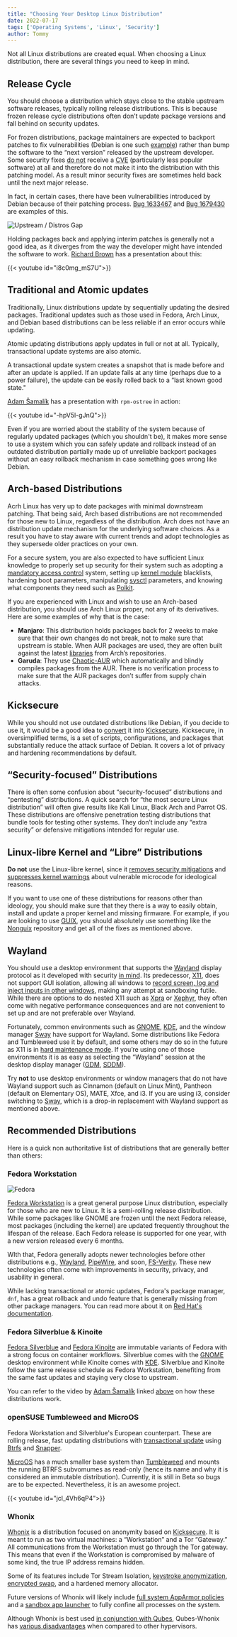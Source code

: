 ```yaml
---
title: "Choosing Your Desktop Linux Distribution"
date: 2022-07-17
tags: ['Operating Systems', 'Linux', 'Security']
author: Tommy
---
```


Not all Linux distributions are created equal. When choosing a Linux distribution, there are several things you need to keep in mind.

## Release Cycle

You should choose a distribution which stays close to the stable upstream software releases, typically rolling release distributions. This is because frozen release cycle distributions often don’t update package versions and fall behind on security updates.

For frozen distributions, package maintainers are expected to backport patches to fix vulnerabilities (Debian is one such [example](https://www.debian.org/security/faq#handling)) rather than bump the software to the “next version” released by the upstream developer. Some security fixes [do not](https://arxiv.org/abs/2105.14565) receive a [CVE](https://en.wikipedia.org/wiki/Common_Vulnerabilities_and_Exposures) (particularly less popular software) at all and therefore do not make it into the distribution with this patching model. As a result minor security fixes are sometimes held back until the next major release.

In fact, in certain cases, there have been vulnerabilities introduced by Debian because of their patching process. [Bug 1633467](https://bugzilla.mozilla.org/show_bug.cgi?id=1633467) and [Bug 1679430](https://bugzilla.mozilla.org/show_bug.cgi?id=1679430) are examples of this.

![Upstream / Distros Gap](/images/upstream-distros-gap.png)

Holding packages back and applying interim patches is generally not a good idea, as it diverges from the way the developer might have intended the software to work. [Richard Brown](https://rootco.de/aboutme/) has a presentation about this:

{{< youtube id="i8c0mg_mS7U">}}

## Traditional and Atomic updates

Traditionally, Linux distributions update by sequentially updating the desired packages. Traditional updates such as those used in Fedora, Arch Linux, and Debian based distributions can be less reliable if an error occurs while updating.

Atomic updating distributions apply updates in full or not at all. Typically, transactional update systems are also atomic.

A transactional update system creates a snapshot that is made before and after an update is applied. If an update fails at any time (perhaps due to a power failure), the update can be easily rolled back to a “last known good state."

[Adam Šamalík](https://twitter.com/adsamalik) has a presentation with `rpm-ostree` in action:

{{< youtube id="-hpV5l-gJnQ">}}

Even if you are worried about the stability of the system because of regularly updated packages (which you shouldn't be), it makes more sense to use a system which you can safely update and rollback instead of an outdated distribution partially made up of unreliable backport packages without an easy rollback mechanism in case something goes wrong like Debian.

## Arch-based Distributions

Acrh Linux has very up to date packages with minimal downstream patching. That being said, Arch based distributions are not recommended for those new to Linux, regardless of the distribution. Arch does not have an distribution update mechanism for the underlying software choices. As a result you have to stay aware with current trends and adopt technologies as they supersede older practices on your own.

For a secure system, you are also expected to have sufficient Linux knowledge to properly set up security for their system such as adopting a [mandatory access control](https://en.wikipedia.org/wiki/Mandatory_access_control) system, setting up [kernel module](https://en.wikipedia.org/wiki/Loadable_kernel_module#Security) blacklists, hardening boot parameters, manipulating [sysctl](https://en.wikipedia.org/wiki/Sysctl) parameters, and knowing what components they need such as [Polkit](https://en.wikipedia.org/wiki/Polkit).

If you are experienced with Linux and wish to use an Arch-based distribution, you should use Arch Linux proper, not any of its derivatives. Here are some examples of why that is the case:

- **Manjaro**: This distribution holds packages back for 2 weeks to make sure that their own changes do not break, not to make sure that upstream is stable. When AUR packages are used, they are often built against the latest [libraries](https://en.wikipedia.org/wiki/Library_(computing)) from Arch’s repositories.
- **Garuda**: They use [Chaotic-AUR](https://aur.chaotic.cx/) which automatically and blindly compiles packages from the AUR. There is no verification process to make sure that the AUR packages don’t suffer from supply chain attacks.

## Kicksecure

While you should not use outdated distributions like Debian, if you decide to use it, it would be a good idea to [convert](https://www.kicksecure.com/wiki/Debian) it into [Kicksecure](https://www.kicksecure.com/). Kicksecure, in oversimplified terms, is a set of scripts, configurations, and packages that substantially reduce the attack surface of Debian. It covers a lot of privacy and hardening recommendations by default.

## “Security-focused” Distributions

There is often some confusion about “security-focused” distributions and “pentesting” distributions. A quick search for “the most secure Linux distribution” will often give results like Kali Linux, Black Arch and Parrot OS. These distributions are offensive penetration testing distributions that bundle tools for testing other systems. They don’t include any “extra security” or defensive mitigations intended for regular use.

## Linux-libre Kernel and “Libre” Distributions

**Do not** use the Linux-libre kernel, since it [removes security mitigations](https://www.phoronix.com/scan.php?page=news_item&px=GNU-Linux-Libre-5.7-Released) and [suppresses kernel warnings](https://news.ycombinator.com/item?id=29674846) about vulnerable microcode for ideological reasons.

If you want to use one of these distributions for reasons other than ideology, you should make sure that they there is a way to easily obtain, install and update a proper kernel and missing firmware. For example, if you are looking to use [GUIX](https://guix.gnu.org/en/download/), you should absolutely use something like the [Nonguix](https://gitlab.com/nonguix/nonguix) repository and get all of the fixes as mentioned above.

## Wayland

You should use a desktop environment that supports the [Wayland](https://en.wikipedia.org/wiki/Wayland_(display_server_protocol)) display protocol as it developed with security [in mind](https://lwn.net/Articles/589147/). Its predecessor, [X11](https://en.wikipedia.org/wiki/X_Window_System), does not support GUI isolation, allowing all windows to [record screen, log and inject inputs in other windows](https://blog.invisiblethings.org/2011/04/23/linux-security-circus-on-gui-isolation.html), making any attempt at sandboxing futile. While there are options to do nested X11 such as [Xpra](https://en.wikipedia.org/wiki/Xpra) or [Xephyr](https://en.wikipedia.org/wiki/Xephyr), they often come with negative performance consequences and are not convenient to set up and are not preferable over Wayland.

Fortunately, common environments such as [GNOME](https://www.gnome.org), [KDE](https://kde.org), and the window manager [Sway](https://swaywm.org) have support for Wayland. Some distributions like Fedora and Tumbleweed use it by default, and some others may do so in the future as X11 is in [hard maintenance mode](https://www.phoronix.com/scan.php?page=news_item&px=X.Org-Maintenance-Mode-Quickly). If you’re using one of those environments it is as easy as selecting the “Wayland” session at the desktop display manager ([GDM](https://en.wikipedia.org/wiki/GNOME_Display_Manager), [SDDM](https://en.wikipedia.org/wiki/Simple_Desktop_Display_Manager)).

Try **not** to use desktop environments or window managers that do not have Wayland support such as Cinnamon (default on Linux Mint), Pantheon (default on Elementary OS), MATE, Xfce, and i3. If you are using i3, consider switching to [Sway](https://swaywm.org), which is a drop-in replacement with Wayland support as mentioned above.

## Recommended Distributions

Here is a quick non authoritative list of distributions that are generally better than others:

### Fedora Workstation

![Fedora](/images/fedora-screenshot.png)

[Fedora Workstation](https://getfedora.org/en/workstation/) is a great general purpose Linux distribution, especially for those who are new to Linux. It is a semi-rolling release distribution. While some packages like GNOME are frozen until the next Fedora release, most packages (including the kernel) are updated frequently throughout the lifespan of the release. Each Fedora release is supported for one year, with a new version released every 6 months.

WIth that, Fedora generally adopts newer technologies before other distributions e.g., [Wayland](https://wayland.freedesktop.org/), [PipeWire](https://pipewire.org/), and soon, [FS-Verity](https://fedoraproject.org/wiki/Changes/FsVerityRPM). These new technologies often come with improvements in security, privacy, and usability in general.

While lacking transactional or atomic updates, Fedora's package manager, `dnf`, has a great rollback and undo feature that is generally missing from other package managers. You can read more about it on [Red Hat's documentation](https://access.redhat.com/documentation/en-us/red_hat_enterprise_linux/9/html/managing_software_with_the_dnf_tool/assembly_handling-package-management-history_managing-software-with-the-dnf-tool).

### Fedora Silverblue & Kinoite

[Fedora Silverblue](https://silverblue.fedoraproject.org/) and [Fedora Kinoite](https://kinoite.fedoraproject.org/) are immutable variants of Fedora with a strong focus on container workflows. Silverblue comes with the [GNOME](https://www.gnome.org/) desktop environment while Kinoite comes with [KDE](https://kde.org/). Silverblue and Kinoite follow the same release schedule as Fedora Workstation, benefiting from the same fast updates and staying very close to upstream.

You can refer to the video by [Adam Šamalík](https://twitter.com/adsamalik) linked [above](#traditional-and-atomic-updates) on how these distributions work.

### openSUSE Tumbleweed and MicroOS

Fedora Workstation and Silverblue's European counterpart. These are rolling release, fast updating distributions with [transactional update](https://kubic.opensuse.org/blog/2018-04-04-transactionalupdates/) using [Btrfs](https://en.wikipedia.org/wiki/Btrfs) and [Snapper](https://en.opensuse.org/openSUSE:Snapper_Tutorial). 

[MicroOS](https://microos.opensuse.org/) has a much smaller base system than [Tumbleweed](https://get.opensuse.org/tumbleweed) and mounts the running BTRFS subvomumes as read-only (hence its name and why it is considered an immutable distribution). Currently, it is still in Beta so bugs are to be expected. Nevertheless, it is an awesome project.

{{< youtube id="jcl_4Vh6qP4">}}

### Whonix

[Whonix](https://www.whonix.org/) is a distribution focused on anonymity based on [Kicksecure](https://www.whonix.org/wiki/Kicksecure). It is meant to run as two virtual machines: a “Workstation” and a Tor “Gateway.” All communications from the Workstation must go through the Tor gateway. This means that even if the Workstation is compromised by malware of some kind, the true IP address remains hidden.

Some of its features include Tor Stream Isolation, [keystroke anonymization](https://www.whonix.org/wiki/Keystroke_Deanonymization#Kloak), [encrypted swap](https://github.com/Whonix/swap-file-creator), and a hardened memory allocator.

Future versions of Whonix will likely include [full system AppArmor policies](https://github.com/Whonix/apparmor-profile-everything) and a [sandbox app launcher](https://www.whonix.org/wiki/Sandbox-app-launcher) to fully confine all processes on the system.

Although Whonix is best used [in conjunction with Qubes](https://www.whonix.org/wiki/Qubes/Why_use_Qubes_over_other_Virtualizers), Qubes-Whonix has [various disadvantages](https://forums.whonix.org/t/qubes-whonix-security-disadvantages-help-wanted/8581) when compared to other hypervisors.
